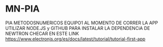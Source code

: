 # MN-PIA
PIA METODOSNUMERICOS EQUIPO1
AL MOMENTO DE CORRER LA APP UTILIZAR NODE.JS y GITHUB PARA INSTALAR LA DEPENDENCiA DE NEWTRON CHECAR EN ESTE LINK
https://www.electronjs.org/es/docs/latest/tutorial/tutorial-first-app